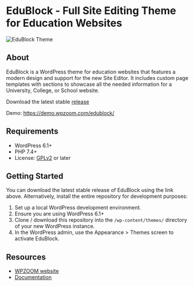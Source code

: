 # EduBlock - Full Site Editing Theme for Education Websites

![EduBlock Theme](https://demo.wpzoom.com/uniblock/wp-content/themes/edublock/screenshot.png)

## About

EduBlock is a WordPress theme for education websites that features a modern design and support for the new Site Editor. It includes custom page templates with sections to showcase all the needed information for a University, College, or School website.


Download the latest stable [release](https://github.com/wpzoom/edublock/releases)

Demo: https://demo.wpzoom.com/edublock/


## Requirements

- WordPress 6.1+
- PHP 7.4+
- License: [GPLv2](http://www.gnu.org/licenses/gpl-2.0.html) or later

## Getting Started

You can download the latest stable release of EduBlock using the link above. Alternatively, install the entire repository for development purposes:

1. Set up a local WordPress development environment.
2. Ensure you are using WordPress 6.1+
3. Clone / download this repository into the `/wp-content/themes/` directory of your new WordPress instance.
4. In the WordPress admin, use the Appearance > Themes screen to activate EduBlock.


## Resources

- [WPZOOM website](https://www.wpzoom.com/)
- [Documentation](https://www.wpzoom.com/documentation/edublock/)
